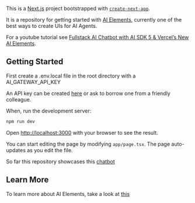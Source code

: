 This is a [Next.js](https://nextjs.org) project bootstrapped with [`create-next-app`](https://nextjs.org/docs/app/api-reference/cli/create-next-app).

It is a repository for getting started with [AI Elements](https://ai-sdk.dev/elements/overview), currently one of the best ways to create UIs for AI Agents.

For a youtube tutorial see [Fullstack AI Chatbot with AI SDK 5 & Vercel’s New AI Elements](https://www.youtube.com/watch?v=6lur_Yit4PM).

## Getting Started

First create a .env.local file in the root directory with a AI_GATEWAY_API_KEY 

An API key can be created [here](https://vercel.com/d?to=%2F%5Bteam%5D%2F%7E%2Fai%2Fapi-keys&title=Get%20your%20AI%20Gateway%20key)
or ask to borrow one from a friendly colleague.

When, run the development server:

```bash
npm run dev
```

Open [http://localhost:3000](http://localhost:3000) with your browser to see the result.

You can start editing the page by modifying `app/page.tsx`. The page auto-updates as you edit the file.

So far this repository showcases this [chatbot](https://ai-sdk.dev/elements/examples/chatbot)

## Learn More

To learn more about AI Elements, take a look at [this](https://vercel.com/changelog/introducing-ai-elements)


